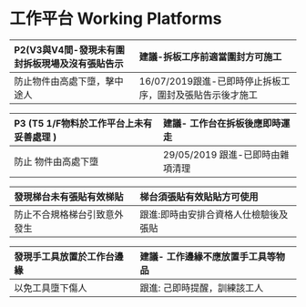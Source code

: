 # 工作平台 Working Platforms

| P2\(V3與V4間-發現未有圍封拆板現場及沒有張貼告示 | 建議-拆板工序前適當圍封方可施工 |
| :--- | :--- |
| 防止物件由高處下墮，擊中途人 | 16/07/2019跟進-已即時停止拆板工序，圍封及張貼告示後才施工 |

| P3 \(T5 1/F物料於工作平台上未有妥善處理 \) | 建議- 工作台在拆板後應即時運走 |
| :--- | :--- |
| 防止 物件由高處下墮 | 29/05/2019 跟進-已即時由雜項清理 |

| 發現梯台未有張貼有效梯貼 | 梯台須張貼有效貼貼方可使用 |
| :--- | :--- |
| 防止不合規格梯台引致意外發生 | 跟進:即時由安排合資格人仕檢驗後及張貼 |

| 發現手工具放置於工作台邊緣 | 建議- 工作邊緣不應放置手工具等物品 |
| :--- | :--- |
| 以免工具墮下傷人 | 跟進: 己即時提醒，訓練該工人 |

